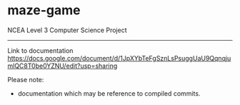 # maze-game
NCEA Level 3 Computer Science Project


---------------------------------------

Link to documentation
https://docs.google.com/document/d/1JpXYbTeFgSznLsPsuggUaU9QqnqjumlQC8T0be0YZNU/edit?usp=sharing

Please note:
  - documentation which may be reference to compiled commits.
  
  
